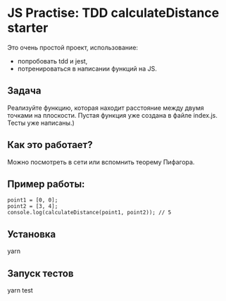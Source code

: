 # JS Practise: TDD calculateDistance starter
Это очень простой проект, использование:
- попробовать tdd и jest,
- потренироваться в написании функций на JS.

## Задача
Реализуйте функцию, которая находит расстояние между двумя точками на плоскости.
Пустая функция уже создана в файле index.js.
Тесты уже написаны.)

## Как это работает?
Можно посмотреть в сети или вспомнить теорему Пифагора.

## Пример работы:
```
point1 = [0, 0];
point2 = [3, 4];
console.log(calculateDistance(point1, point2)); // 5
```

## Установка
yarn

## Запуск тестов
yarn test
